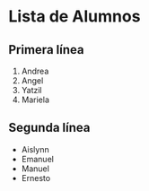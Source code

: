 # Lista de Alumnos

## Primera línea

1. Andrea
1. Angel
1. Yatzil
1. Mariela



## Segunda línea

- Aislynn
- Emanuel
- Manuel
- Ernesto








